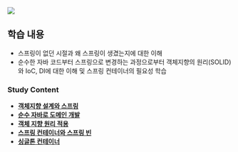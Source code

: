 ![](https://github.com/Heo-y-y/development-blog/assets/112863029/bfb1af60-9935-4093-8bdb-47787c66d512)

## 학습 내용
- 스프링이 없던 시절과 왜 스프링이 생겼는지에 대한 이해
- 순수한 자바 코드부터 스프링으로 변경하는 과정으로부터 객체지향의 원리(SOLID)와 IoC, DI에 대한 이해 및 스프링 컨테이너의 필요성 학습

### Study Content
- **[객체지향 설계와 스프링](객체지향설계와스프링.md)**
- **[순수 자바로 도메인 개발](순수자바로도메인개발.md)**
- **[객체 지향 원리 적용](객체지향원리적용.md)**
- **[스프링 컨테이너와 스프링 빈](스프링컨테이너와스프링빈.md)**
- **[싱글톤 컨테이너](싱글톤컨테이너.md)**


